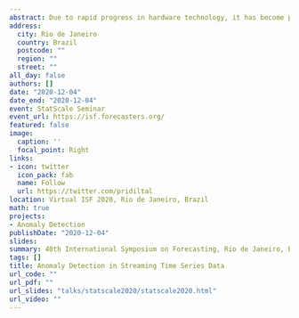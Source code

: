 ```yaml
---
abstract: Due to rapid progress in hardware technology, it has become possible for many sensors to capture multiple parameters or multiple measurements simultaneously, which ultimately leads to multivariate spatio-temporal data. This work develops a framework for detecting anomalies in data with tensor (multiway) structure which make traditional matrix-based spectral methods for anomaly detection inadequate for such data. An anomaly is defined as an observation that is very unlikely given the forecast distribution for the corresponding time period. This work extends the previous oddstream framework for one-dimensional multivariate streaming data to multidimensional multivariate streaming data context using tensor analysis. Identi- fication of locations or time periods related to anomalous behaviours using all the information obtained from the multiple measurements is the main goal of the appli- cations relate to the topic. This work makes two fundamental contributions. First, it proposes a framework that provides early detection of anomalies in multivariate spatio-temporal data. The proposed framework first derives a feature space from multivariate spatio-temporal data using tensor decomposition. Then it forecasts a boundary for the systems??? typical behavior. A sliding window method is then used to test for anomalous series within the newly arrived collection of multivariate series. An approach based on extreme value theory is used for the typical boundary predic- tion process. Second, it proposes a method to deal with class overlapping problem which in turn allows to detect potential anomalies at their early stages. The wide applicability and usefulness of this proposed framework will be demonstrated using various synthetic and real world datasets. This framework is implemented in the open source R package mask. We show that the proposed algorithm can work well in the presence of noisy non-stationarity data within multiple classes of time series with class imbalance and class overlapping problems.
address:
  city: Rio de Janeiro
  country: Brazil
  postcode: ""
  region: ""
  street: ""
all_day: false
authors: []
date: "2020-12-04"
date_end: "2020-12-04"
event: StatScale Seminar
event_url: https://isf.forecasters.org/
featured: false
image:
  caption: ''
  focal_point: Right
links:
- icon: twitter
  icon_pack: fab
  name: Follow
  url: https://twitter.com/pridiltal
location: Virtual ISF 2020, Rio de Janeiro, Brazil
math: true
projects:
- Anomaly Detection
publishDate: "2020-12-04"
slides: 
summary: 40th International Symposium on Forecasting, Rio de Janeiro, Brazil
tags: []
title: Anomaly Detection in Streaming Time Series Data
url_code: ""
url_pdf: ""
url_slides: "talks/statscale2020/statscale2020.html" 
url_video: ""
---
```



